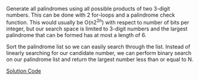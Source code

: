 Generate all palindromes using all possible products of two 3-digit numbers. This can be done with 2 for-loops and a palindrome check function.
This would usually be O(n2<sup>2n</sup>) with respect to number of bits per integer, but our search space is limited to 3-digit numbers and the largest palindrome that can be formed has at most a length of 6.

Sort the palindrome list so we can easily search through the list. 
Instead of linearly searching for our candidate number, we can perform binary search on our palindrome list and return the largest number less than or equal to N.

[Solution Code](https://github.com/zhaohanson1/project_euler_plus/blob/master/4%20-%20Largest%20palindrome%20product/solution.py)
